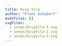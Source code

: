 ```yaml
---
title: Evig Vila
author: "Franz Schubert"
midiFiles: []
svgFiles:
  - songs/EvigVila-1.svg
  - songs/EvigVila-2.svg
  - songs/EvigVila-3.svg
---
```

